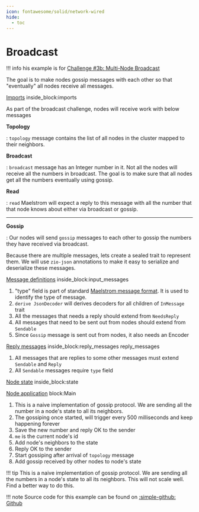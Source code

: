 ```yaml
---
icon: fontawesome/solid/network-wired
hide:
  - toc
---
```


# Broadcast

!!! info
    his example is for [Challenge #3b: Multi-Node Broadcast](https://fly.io/dist-sys/3b/)

The goal is to make nodes gossip messages with each other so that "eventually" all nodes receive all messages.

<!--codeinclude-->
[Imports](../../examples/broadcast/src/main/scala/com/example/Main.scala) inside_block:imports
<!--/codeinclude-->

As part of the broadcast challenge, nodes will receive work with below messages

**Topology**

:   `topology` message contains the list of all nodes in the cluster mapped to their neighbors.

**Broadcast**

:   `broadcast` message has an Integer number in it. Not all the nodes will receive all the numbers in broadcast. The goal is to make sure that all nodes get all the numbers eventually using gossip.


**Read**

:   `read` Maelstrom will expect a reply to this message with all the number that that node knows about either via broadcast or gossip.

---

**Gossip**

:   Our nodes will send `gossip` messages to each other to gossip the numbers they have received via broadcast.

Because there are multiple messages, lets create a sealed trait to represent them. We will use `zio-json` annotations to make it easy to serialize and deserialize these messages.

<!--codeinclude-->
[Message definitions](../../examples/broadcast/src/main/scala/com/example/Main.scala) inside_block:input_messages
<!--/codeinclude-->

1.  "type" field is part of standard [Maelstrom message format](https://github.com/jepsen-io/maelstrom/blob/main/doc/protocol.md#message-bodies). It is used to identify the type of message.
2.  `derive JsonDecoder` will derives decoders for all children of `InMessage` trait
3.  All the messages that needs a reply should extend from `NeedsReply`
4.  All messages that need to be sent out from nodes should extend from `Sendable`
5.  Since `Gossip` message is sent out from nodes, it also needs an Encoder

<!--codeinclude-->
[Reply messages](../../examples/broadcast/src/main/scala/com/example/Main.scala) inside_block:reply_messages
reply_messages
<!--/codeinclude-->

1.  All messages that are replies to some other messages must extend `Sendable` and `Reply`
2.  All `Sendable` messages require `type` field

<!--codeinclude-->
[Node state](../../examples/broadcast/src/main/scala/com/example/Main.scala) inside_block:state
<!--/codeinclude-->

<!--codeinclude-->
[Node application](../../examples/broadcast/src/main/scala/com/example/Main.scala) block:Main
<!--/codeinclude-->

1.  This is a naive implementation of gossip protocol. We are sending all the number in a node's state to all its neighbors.
2.  The gossiping once started, will trigger every 500 milliseconds and keep happening forever
3.  Save the new number and reply OK to the sender
4.  `me` is the current node's id
5.  Add node's neighbors to the state
6.  Reply OK to the sender
7.  Start gossiping after arrival of `topology` message
8.  Add gossip received by other nodes to node's state

!!! tip
    This is a naive implementation of gossip protocol. We are sending all the numbers in a node's state to all its neighbors. This will not scale well. Find a better way to do this.

!!! note
    Source code for this example can be found on [:simple-github: Github](https://github.com/bilal-fazlani/zio-maelstrom/blob/main/examples/broadcast/src/main/scala/com/example/Main.scala)
